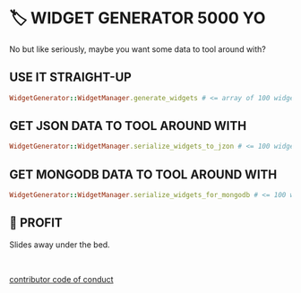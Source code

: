 # 🏷 WIDGET GENERATOR 5000 YO

No but like seriously, maybe you want some data to tool around with?


## USE IT STRAIGHT-UP

````ruby
WidgetGenerator::WidgetManager.generate_widgets # <= array of 100 widgets!
````

## GET JSON DATA TO TOOL AROUND WITH

````ruby
WidgetGenerator::WidgetManager.serialize_widgets_to_jzon # <= 100 widgets serialized to json!
````

## GET MONGODB DATA TO TOOL AROUND WITH

````ruby
WidgetGenerator::WidgetManager.serialize_widgets_for_mongodb # <= 100 widgets serialized for MongoDB!
````

## 🤑 PROFIT

Slides away under the bed.

<br>

[contributor code of conduct](docs/CODE_OF_CONDUCT.md)


